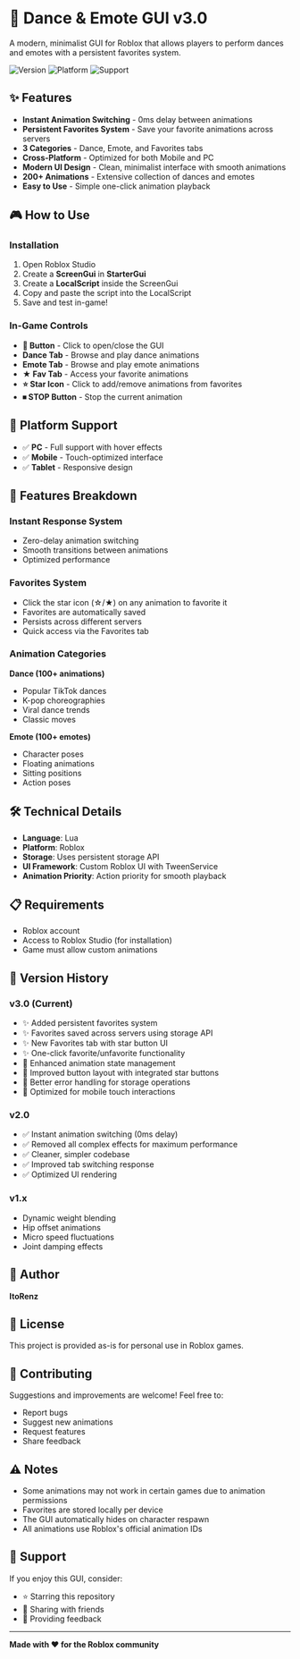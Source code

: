 # 💃 Dance & Emote GUI v3.0

A modern, minimalist GUI for Roblox that allows players to perform dances and emotes with a persistent favorites system.

![Version](https://img.shields.io/badge/version-3.0-blue)
![Platform](https://img.shields.io/badge/platform-Roblox-red)
![Support](https://img.shields.io/badge/support-Mobile%20%26%20PC-green)

## ✨ Features

- **Instant Animation Switching** - 0ms delay between animations
- **Persistent Favorites System** - Save your favorite animations across servers
- **3 Categories** - Dance, Emote, and Favorites tabs
- **Cross-Platform** - Optimized for both Mobile and PC
- **Modern UI Design** - Clean, minimalist interface with smooth animations
- **200+ Animations** - Extensive collection of dances and emotes
- **Easy to Use** - Simple one-click animation playback

## 🎮 How to Use

### Installation

1. Open Roblox Studio
2. Create a **ScreenGui** in **StarterGui**
3. Create a **LocalScript** inside the ScreenGui
4. Copy and paste the script into the LocalScript
5. Save and test in-game!

### In-Game Controls

- **💃 Button** - Click to open/close the GUI
- **Dance Tab** - Browse and play dance animations
- **Emote Tab** - Browse and play emote animations
- **★ Fav Tab** - Access your favorite animations
- **⭐ Star Icon** - Click to add/remove animations from favorites
- **⏹ STOP Button** - Stop the current animation

## 📱 Platform Support

- ✅ **PC** - Full support with hover effects
- ✅ **Mobile** - Touch-optimized interface
- ✅ **Tablet** - Responsive design

## 🎨 Features Breakdown

### Instant Response System
- Zero-delay animation switching
- Smooth transitions between animations
- Optimized performance

### Favorites System
- Click the star icon (☆/★) on any animation to favorite it
- Favorites are automatically saved
- Persists across different servers
- Quick access via the Favorites tab

### Animation Categories

**Dance (100+ animations)**
- Popular TikTok dances
- K-pop choreographies
- Viral dance trends
- Classic moves

**Emote (100+ emotes)**
- Character poses
- Floating animations
- Sitting positions
- Action poses

## 🛠️ Technical Details

- **Language**: Lua
- **Platform**: Roblox
- **Storage**: Uses persistent storage API
- **UI Framework**: Custom Roblox UI with TweenService
- **Animation Priority**: Action priority for smooth playback

## 📋 Requirements

- Roblox account
- Access to Roblox Studio (for installation)
- Game must allow custom animations

## 🎯 Version History

### v3.0 (Current)
- ✨ Added persistent favorites system
- ✨ Favorites saved across servers using storage API
- ✨ New Favorites tab with star button UI
- ✨ One-click favorite/unfavorite functionality
- 🔧 Enhanced animation state management
- 🔧 Improved button layout with integrated star buttons
- 🔧 Better error handling for storage operations
- 📱 Optimized for mobile touch interactions

### v2.0
- ✅ Instant animation switching (0ms delay)
- ✅ Removed all complex effects for maximum performance
- ✅ Cleaner, simpler codebase
- ✅ Improved tab switching response
- ✅ Optimized UI rendering

### v1.x
- Dynamic weight blending
- Hip offset animations
- Micro speed fluctuations
- Joint damping effects

## 👤 Author

**ItoRenz**

## 📝 License

This project is provided as-is for personal use in Roblox games.

## 🤝 Contributing

Suggestions and improvements are welcome! Feel free to:
- Report bugs
- Suggest new animations
- Request features
- Share feedback

## ⚠️ Notes

- Some animations may not work in certain games due to animation permissions
- Favorites are stored locally per device
- The GUI automatically hides on character respawn
- All animations use Roblox's official animation IDs

## 🌟 Support

If you enjoy this GUI, consider:
- ⭐ Starring this repository
- 🔄 Sharing with friends
- 💬 Providing feedback

---

**Made with ❤️ for the Roblox community**
